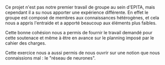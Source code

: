 Ce projet n'est pas notre premier travail de groupe au sein d'EPITA, mais
cependant il a su nous apporter une expérience différente. En effet le groupe
est composé de membres aux connaissances hétérogènes, et cela nous a appris
l'entraide et a apporté beaucoup aux éléments plus faibles.

Cette bonne cohésion nous a permis de fournir le travail demandé pour cette
soutenace et même à être en avance sur le planning imposé par le cahier des
charges.

Cette exercice nous a aussi permis de nous ouvrir sur une notion que nous
connaissions mal : le "réseau de neurones".

